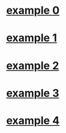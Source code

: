 # [example 0](ex0.md)
# [example 1](ex1.md)  
# [example 2](ex2.md)  
# [example 3](ex3.md)  
# [example 4](ex4.md)  
